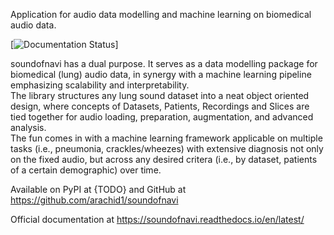 Application for audio data modelling and machine learning on biomedical audio data. 

[![Documentation Status](https://readthedocs.org/projects/soundofnavi/badge/?version=latest)]

soundofnavi has a dual purpose. It serves as a data modelling package for biomedical (lung) audio data, in synergy with a machine learning pipeline emphasizing scalability and interpretability. <br>
The library structures any lung sound dataset into a neat object oriented design, where concepts of Datasets, Patients, Recordings and Slices are tied together for audio loading, preparation, augmentation, and advanced analysis.<br>
The fun comes in with a machine learning framework applicable on multiple tasks (i.e., pneumonia, crackles/wheezes) with extensive diagnosis not only on the fixed audio, but across any desired critera (i.e., by dataset, patients of a certain demographic) over time.

Available on PyPI at {TODO} and GitHub at https://github.com/arachid1/soundofnavi 

Official documentation at https://soundofnavi.readthedocs.io/en/latest/ 
